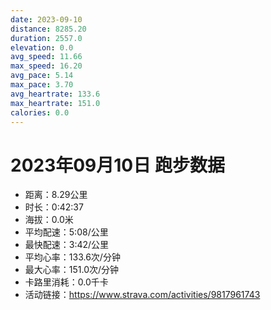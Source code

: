```yaml
---
date: 2023-09-10
distance: 8285.20
duration: 2557.0
elevation: 0.0
avg_speed: 11.66
max_speed: 16.20
avg_pace: 5.14
max_pace: 3.70
avg_heartrate: 133.6
max_heartrate: 151.0
calories: 0.0
---
```


# 2023年09月10日 跑步数据

- 距离：8.29公里
- 时长：0:42:37
- 海拔：0.0米
- 平均配速：5:08/公里
- 最快配速：3:42/公里
- 平均心率：133.6次/分钟
- 最大心率：151.0次/分钟
- 卡路里消耗：0.0千卡
- 活动链接：https://www.strava.com/activities/9817961743
